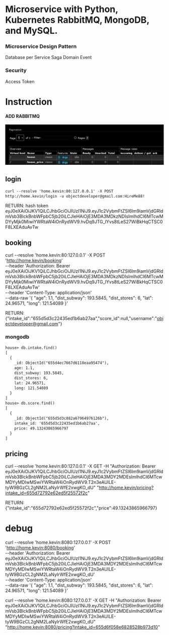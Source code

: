 Microservice with Python, Kubernetes  RabbitMQ, MongoDB, and MySQL.
=======================================================================
### Microservice Design Pattern
Database per Service
Saga
Domain Event

### Security
Access Token

Instruction
================
#### ADD RABBITMQ
![img.png](img.png)

login
---------------
```
curl --resolve 'home.kevin:80:127.0.0.1' -X POST http://home.kevin/login -u objectdeveloper@gmail.com:HireMe88!
```
RETURN:
hash token
eyJ0eXAiOiJKV1QiLCJhbGciOiJIUzI1NiJ9.eyJ1c2VybmFtZSI6Im9iamVjdGRldmVsb3BlckBnbWFpbC5jb20iLCJleHAiOjE3MDA3MDkzNDIsImlhdCI6MTcwMDYyMjk0MiwiYWRtaW4iOnRydWV9.hvDq9JTG_lYvs8tLeS27WiBkHqCTSC0F8LXEAduAvTw

booking
---------------
curl --resolve 'home.kevin:80:127.0.0.1' -X POST \
  'http://home.kevin/booking' \
  --header 'Authorization: Bearer eyJ0eXAiOiJKV1QiLCJhbGciOiJIUzI1NiJ9.eyJ1c2VybmFtZSI6Im9iamVjdGRldmVsb3BlckBnbWFpbC5jb20iLCJleHAiOjE3MDA3MDkzNDIsImlhdCI6MTcwMDYyMjk0MiwiYWRtaW4iOnRydWV9.hvDq9JTG_lYvs8tLeS27WiBkHqCTSC0F8LXEAduAvTw' \
  --header 'Content-Type: application/json' \
  --data-raw '{
  "age": 1.1,
  "dist_subway": 193.5845,
  "dist_stores": 6,
  "lat": 24.96571,
  "long": 121.54089
}'

RETURN:
{"intake_id":"655d5d3c22435ed1b6ab27aa","score_id":null,"username":"objectdeveloper@gmail.com"}


### mongodb
```commandline
house> db.intake.find()
[
  {
    _id: ObjectId("655d4ec7667d6118eaa95474"),
    age: 1.1,
    dist_subway: 193.5845,
    dist_stores: 6,
    lat: 24.96571,
    long: 121.54089
  }
]
house> db.score.find()
[
  {
    _id: ObjectId("655d5d3c882a67964976126b"),
    intake_id: '655d5d3c22435ed1b6ab27aa',
    price: 49.13243865966797
  }
]

```
pricing
---------------

curl --resolve 'home.kevin:80:127.0.0.1' -X GET -H "Authorization: Bearer eyJ0eXAiOiJKV1QiLCJhbGciOiJIUzI1NiJ9.eyJ1c2VybmFtZSI6Im9iamVjdGRldmVsb3BlckBnbWFpbC5jb20iLCJleHAiOjE3MDA3MDY2MDEsImlhdCI6MTcwMDYyMDIwMSwiYWRtaW4iOnRydWV9.T2n3eAUlLE-tyW9BGzCL2gNM2LaNyIrWfE2xwgKO_dU" "http://home.kevin/pricing?intake_id=655d72792e62ed5f25572f2c"

RETURN:
{"intake_id":"655d72792e62ed5f25572f2c","price":49.13243865966797}










debug
==================

curl --resolve 'home.kevin:8080:127.0.0.1' -X POST \
  'http://home.kevin:8080/booking' \
  --header 'Authorization: Bearer eyJ0eXAiOiJKV1QiLCJhbGciOiJIUzI1NiJ9.eyJ1c2VybmFtZSI6Im9iamVjdGRldmVsb3BlckBnbWFpbC5jb20iLCJleHAiOjE3MDA3MDY2MDEsImlhdCI6MTcwMDYyMDIwMSwiYWRtaW4iOnRydWV9.T2n3eAUlLE-tyW9BGzCL2gNM2LaNyIrWfE2xwgKO_dU' \
  --header 'Content-Type: application/json' \
  --data-raw '{
  "age": 1.1,
  "dist_subway": 193.5845,
  "dist_stores": 6,
  "lat": 24.96571,
  "long": 121.54089
}'


curl --resolve 'home.kevin:8080:127.0.0.1' -X GET -H "Authorization: Bearer eyJ0eXAiOiJKV1QiLCJhbGciOiJIUzI1NiJ9.eyJ1c2VybmFtZSI6Im9iamVjdGRldmVsb3BlckBnbWFpbC5jb20iLCJleHAiOjE3MDA3MDY2MDEsImlhdCI6MTcwMDYyMDIwMSwiYWRtaW4iOnRydWV9.T2n3eAUlLE-tyW9BGzCL2gNM2LaNyIrWfE2xwgKO_dU" "http://home.kevin:8080/pricing?intake_id=655d6f058e6828528b973d10"

